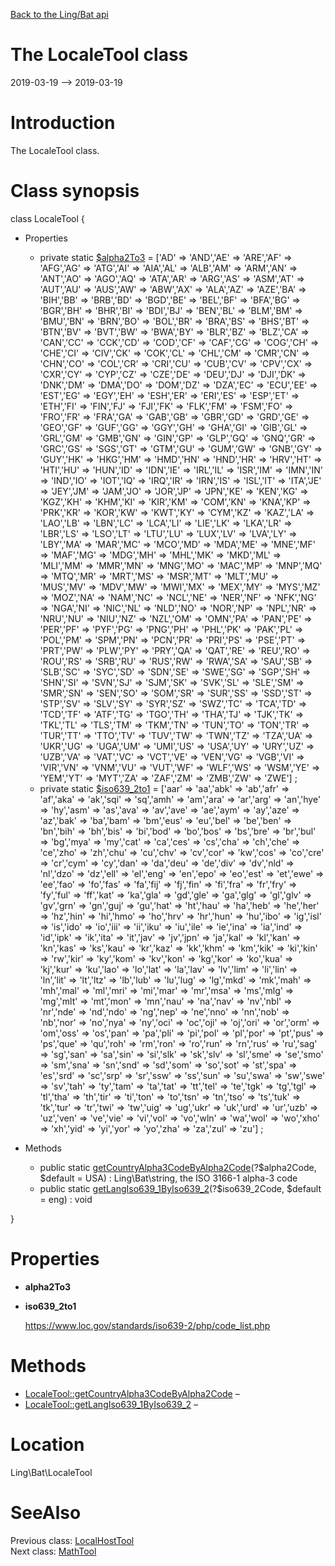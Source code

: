 [Back to the Ling/Bat api](https://github.com/lingtalfi/Bat/blob/master/doc/api/Ling/Bat.md)



The LocaleTool class
================
2019-03-19 --> 2019-03-19






Introduction
============

The LocaleTool class.



Class synopsis
==============


class <span class="pl-k">LocaleTool</span>  {

- Properties
    - private static  [$alpha2To3](#property-alpha2To3) = ['AD' => 'AND','AE' => 'ARE','AF' => 'AFG','AG' => 'ATG','AI' => 'AIA','AL' => 'ALB','AM' => 'ARM','AN' => 'ANT','AO' => 'AGO','AQ' => 'ATA','AR' => 'ARG','AS' => 'ASM','AT' => 'AUT','AU' => 'AUS','AW' => 'ABW','AX' => 'ALA','AZ' => 'AZE','BA' => 'BIH','BB' => 'BRB','BD' => 'BGD','BE' => 'BEL','BF' => 'BFA','BG' => 'BGR','BH' => 'BHR','BI' => 'BDI','BJ' => 'BEN','BL' => 'BLM','BM' => 'BMU','BN' => 'BRN','BO' => 'BOL','BR' => 'BRA','BS' => 'BHS','BT' => 'BTN','BV' => 'BVT','BW' => 'BWA','BY' => 'BLR','BZ' => 'BLZ','CA' => 'CAN','CC' => 'CCK','CD' => 'COD','CF' => 'CAF','CG' => 'COG','CH' => 'CHE','CI' => 'CIV','CK' => 'COK','CL' => 'CHL','CM' => 'CMR','CN' => 'CHN','CO' => 'COL','CR' => 'CRI','CU' => 'CUB','CV' => 'CPV','CX' => 'CXR','CY' => 'CYP','CZ' => 'CZE','DE' => 'DEU','DJ' => 'DJI','DK' => 'DNK','DM' => 'DMA','DO' => 'DOM','DZ' => 'DZA','EC' => 'ECU','EE' => 'EST','EG' => 'EGY','EH' => 'ESH','ER' => 'ERI','ES' => 'ESP','ET' => 'ETH','FI' => 'FIN','FJ' => 'FJI','FK' => 'FLK','FM' => 'FSM','FO' => 'FRO','FR' => 'FRA','GA' => 'GAB','GB' => 'GBR','GD' => 'GRD','GE' => 'GEO','GF' => 'GUF','GG' => 'GGY','GH' => 'GHA','GI' => 'GIB','GL' => 'GRL','GM' => 'GMB','GN' => 'GIN','GP' => 'GLP','GQ' => 'GNQ','GR' => 'GRC','GS' => 'SGS','GT' => 'GTM','GU' => 'GUM','GW' => 'GNB','GY' => 'GUY','HK' => 'HKG','HM' => 'HMD','HN' => 'HND','HR' => 'HRV','HT' => 'HTI','HU' => 'HUN','ID' => 'IDN','IE' => 'IRL','IL' => 'ISR','IM' => 'IMN','IN' => 'IND','IO' => 'IOT','IQ' => 'IRQ','IR' => 'IRN','IS' => 'ISL','IT' => 'ITA','JE' => 'JEY','JM' => 'JAM','JO' => 'JOR','JP' => 'JPN','KE' => 'KEN','KG' => 'KGZ','KH' => 'KHM','KI' => 'KIR','KM' => 'COM','KN' => 'KNA','KP' => 'PRK','KR' => 'KOR','KW' => 'KWT','KY' => 'CYM','KZ' => 'KAZ','LA' => 'LAO','LB' => 'LBN','LC' => 'LCA','LI' => 'LIE','LK' => 'LKA','LR' => 'LBR','LS' => 'LSO','LT' => 'LTU','LU' => 'LUX','LV' => 'LVA','LY' => 'LBY','MA' => 'MAR','MC' => 'MCO','MD' => 'MDA','ME' => 'MNE','MF' => 'MAF','MG' => 'MDG','MH' => 'MHL','MK' => 'MKD','ML' => 'MLI','MM' => 'MMR','MN' => 'MNG','MO' => 'MAC','MP' => 'MNP','MQ' => 'MTQ','MR' => 'MRT','MS' => 'MSR','MT' => 'MLT','MU' => 'MUS','MV' => 'MDV','MW' => 'MWI','MX' => 'MEX','MY' => 'MYS','MZ' => 'MOZ','NA' => 'NAM','NC' => 'NCL','NE' => 'NER','NF' => 'NFK','NG' => 'NGA','NI' => 'NIC','NL' => 'NLD','NO' => 'NOR','NP' => 'NPL','NR' => 'NRU','NU' => 'NIU','NZ' => 'NZL','OM' => 'OMN','PA' => 'PAN','PE' => 'PER','PF' => 'PYF','PG' => 'PNG','PH' => 'PHL','PK' => 'PAK','PL' => 'POL','PM' => 'SPM','PN' => 'PCN','PR' => 'PRI','PS' => 'PSE','PT' => 'PRT','PW' => 'PLW','PY' => 'PRY','QA' => 'QAT','RE' => 'REU','RO' => 'ROU','RS' => 'SRB','RU' => 'RUS','RW' => 'RWA','SA' => 'SAU','SB' => 'SLB','SC' => 'SYC','SD' => 'SDN','SE' => 'SWE','SG' => 'SGP','SH' => 'SHN','SI' => 'SVN','SJ' => 'SJM','SK' => 'SVK','SL' => 'SLE','SM' => 'SMR','SN' => 'SEN','SO' => 'SOM','SR' => 'SUR','SS' => 'SSD','ST' => 'STP','SV' => 'SLV','SY' => 'SYR','SZ' => 'SWZ','TC' => 'TCA','TD' => 'TCD','TF' => 'ATF','TG' => 'TGO','TH' => 'THA','TJ' => 'TJK','TK' => 'TKL','TL' => 'TLS','TM' => 'TKM','TN' => 'TUN','TO' => 'TON','TR' => 'TUR','TT' => 'TTO','TV' => 'TUV','TW' => 'TWN','TZ' => 'TZA','UA' => 'UKR','UG' => 'UGA','UM' => 'UMI','US' => 'USA','UY' => 'URY','UZ' => 'UZB','VA' => 'VAT','VC' => 'VCT','VE' => 'VEN','VG' => 'VGB','VI' => 'VIR','VN' => 'VNM','VU' => 'VUT','WF' => 'WLF','WS' => 'WSM','YE' => 'YEM','YT' => 'MYT','ZA' => 'ZAF','ZM' => 'ZMB','ZW' => 'ZWE'] ;
    - private static  [$iso639_2to1](#property-iso639_2to1) = ['aar' => 'aa','abk' => 'ab','afr' => 'af','aka' => 'ak','sqi' => 'sq','amh' => 'am','ara' => 'ar','arg' => 'an','hye' => 'hy','asm' => 'as','ava' => 'av','ave' => 'ae','aym' => 'ay','aze' => 'az','bak' => 'ba','bam' => 'bm','eus' => 'eu','bel' => 'be','ben' => 'bn','bih' => 'bh','bis' => 'bi','bod' => 'bo','bos' => 'bs','bre' => 'br','bul' => 'bg','mya' => 'my','cat' => 'ca','ces' => 'cs','cha' => 'ch','che' => 'ce','zho' => 'zh','chu' => 'cu','chv' => 'cv','cor' => 'kw','cos' => 'co','cre' => 'cr','cym' => 'cy','dan' => 'da','deu' => 'de','div' => 'dv','nld' => 'nl','dzo' => 'dz','ell' => 'el','eng' => 'en','epo' => 'eo','est' => 'et','ewe' => 'ee','fao' => 'fo','fas' => 'fa','fij' => 'fj','fin' => 'fi','fra' => 'fr','fry' => 'fy','ful' => 'ff','kat' => 'ka','gla' => 'gd','gle' => 'ga','glg' => 'gl','glv' => 'gv','grn' => 'gn','guj' => 'gu','hat' => 'ht','hau' => 'ha','heb' => 'he','her' => 'hz','hin' => 'hi','hmo' => 'ho','hrv' => 'hr','hun' => 'hu','ibo' => 'ig','isl' => 'is','ido' => 'io','iii' => 'ii','iku' => 'iu','ile' => 'ie','ina' => 'ia','ind' => 'id','ipk' => 'ik','ita' => 'it','jav' => 'jv','jpn' => 'ja','kal' => 'kl','kan' => 'kn','kas' => 'ks','kau' => 'kr','kaz' => 'kk','khm' => 'km','kik' => 'ki','kin' => 'rw','kir' => 'ky','kom' => 'kv','kon' => 'kg','kor' => 'ko','kua' => 'kj','kur' => 'ku','lao' => 'lo','lat' => 'la','lav' => 'lv','lim' => 'li','lin' => 'ln','lit' => 'lt','ltz' => 'lb','lub' => 'lu','lug' => 'lg','mkd' => 'mk','mah' => 'mh','mal' => 'ml','mri' => 'mi','mar' => 'mr','msa' => 'ms','mlg' => 'mg','mlt' => 'mt','mon' => 'mn','nau' => 'na','nav' => 'nv','nbl' => 'nr','nde' => 'nd','ndo' => 'ng','nep' => 'ne','nno' => 'nn','nob' => 'nb','nor' => 'no','nya' => 'ny','oci' => 'oc','oji' => 'oj','ori' => 'or','orm' => 'om','oss' => 'os','pan' => 'pa','pli' => 'pi','pol' => 'pl','por' => 'pt','pus' => 'ps','que' => 'qu','roh' => 'rm','ron' => 'ro','run' => 'rn','rus' => 'ru','sag' => 'sg','san' => 'sa','sin' => 'si','slk' => 'sk','slv' => 'sl','sme' => 'se','smo' => 'sm','sna' => 'sn','snd' => 'sd','som' => 'so','sot' => 'st','spa' => 'es','srd' => 'sc','srp' => 'sr','ssw' => 'ss','sun' => 'su','swa' => 'sw','swe' => 'sv','tah' => 'ty','tam' => 'ta','tat' => 'tt','tel' => 'te','tgk' => 'tg','tgl' => 'tl','tha' => 'th','tir' => 'ti','ton' => 'to','tsn' => 'tn','tso' => 'ts','tuk' => 'tk','tur' => 'tr','twi' => 'tw','uig' => 'ug','ukr' => 'uk','urd' => 'ur','uzb' => 'uz','ven' => 've','vie' => 'vi','vol' => 'vo','wln' => 'wa','wol' => 'wo','xho' => 'xh','yid' => 'yi','yor' => 'yo','zha' => 'za','zul' => 'zu'] ;

- Methods
    - public static [getCountryAlpha3CodeByAlpha2Code](https://github.com/lingtalfi/Bat/blob/master/doc/api/Ling/Bat/LocaleTool/getCountryAlpha3CodeByAlpha2Code.md)(?$alpha2Code, $default = USA) : Ling\Bat\string, the ISO 3166-1 alpha-3 code
    - public static [getLangIso639_1ByIso639_2](https://github.com/lingtalfi/Bat/blob/master/doc/api/Ling/Bat/LocaleTool/getLangIso639_1ByIso639_2.md)(?$iso639_2Code, $default = eng) : void

}




Properties
=============

- <span id="property-alpha2To3"><b>alpha2To3</b></span>

    
    
    

- <span id="property-iso639_2to1"><b>iso639_2to1</b></span>

    https://www.loc.gov/standards/iso639-2/php/code_list.php
    
    



Methods
==============

- [LocaleTool::getCountryAlpha3CodeByAlpha2Code](https://github.com/lingtalfi/Bat/blob/master/doc/api/Ling/Bat/LocaleTool/getCountryAlpha3CodeByAlpha2Code.md) &ndash; 
- [LocaleTool::getLangIso639_1ByIso639_2](https://github.com/lingtalfi/Bat/blob/master/doc/api/Ling/Bat/LocaleTool/getLangIso639_1ByIso639_2.md) &ndash; 





Location
=============
Ling\Bat\LocaleTool


SeeAlso
==============
Previous class: [LocalHostTool](https://github.com/lingtalfi/Bat/blob/master/doc/api/Ling/Bat/LocalHostTool.md)<br>Next class: [MathTool](https://github.com/lingtalfi/Bat/blob/master/doc/api/Ling/Bat/MathTool.md)<br>

